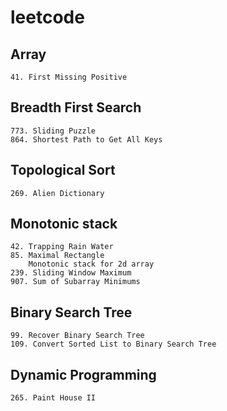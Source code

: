 # leetcode
## Array
```
41. First Missing Positive
```
## Breadth First Search
```
773. Sliding Puzzle
864. Shortest Path to Get All Keys
```
## Topological Sort
```
269. Alien Dictionary
```
## Monotonic stack
```
42. Trapping Rain Water
85. Maximal Rectangle
    Monotonic stack for 2d array
239. Sliding Window Maximum
907. Sum of Subarray Minimums
```
## Binary Search Tree
```
99. Recover Binary Search Tree
109. Convert Sorted List to Binary Search Tree
```
## Dynamic Programming
```
265. Paint House II
```
